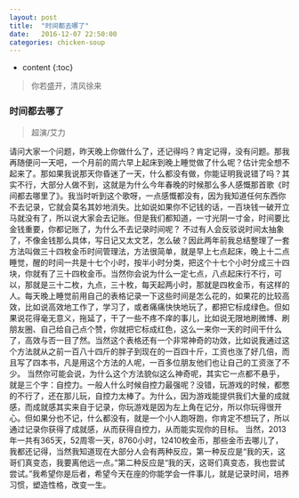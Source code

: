 ```yaml
---
layout: post
title:  "时间都去哪了"
date:   2016-12-07 22:50:00
categories: chicken-soup
---
```


* content
{:toc}

> 你若盛开，清风徐来

### 时间都去哪了
>超演/艾力

请问大家一个问题，昨天晚上你做什么了，还记得吗？肯定记得，没有问题。那我再随便问一天吧，一个月前的周六早上起床到晚上睡觉做了什么呢？估计完全想不起来了。那如果我说那天你昏迷了一天，什么都没有做，你能证明我说错了吗？其实不行，大部分人做不到，这就是为什么今年春晚的时候那么多人感慨那首歌《时间都去哪里了》。我当时听到这个歌呀，一点感慨都没有，因为我知道任何东西你不去记录，它就会莫名其妙地消失。比如说如果你不记钱的话，一百块钱一破开立马就没有了，所以说大家会去记账。但是我们都知道，一寸光阴一寸金，时间要比金钱重要，你都记账了，为什么不去记录时间呢？
不过有人会反驳说时间太抽象了，不像金钱那么具体，写日记又太文艺，怎么破？因此两年前我总结整理了一套方法叫做三十四枚金币时间管理法，方法很简单，就是早上七点起床，晚上十二点睡觉，醒的时间一共是十七个小时，按半小时分类，把这个十七个小时分成三十四块，你就有了三十四枚金币。当然你会说为什么一定七点，八点起床行不行，可以，那就是三十二枚，九点，三十枚，每天起两小时，那就是四枚金币，有这样的人。每天晚上睡觉前用自己的表格记录一下这些时间是怎么花的，如果花的比较高效，比如说高效地工作了，学习了，或者痛痛快快地玩了，都把它标成绿色。但如果说花得毫无意义，拖延了，干了一些不疼不痒的事儿，比如说无限地刷微博、刷朋友圈、自己给自己点个赞，你就把它标成红色，这么一来你一天的时间干什么了，高效与否一目了然。当然这个表格还有一个非常神奇的功效，比如说我通过这个方法就从之前一百八十四斤的胖子到现在的一百四十斤，工资也涨了好几倍，而且写了四本书，凡是用这个方法的人呢，一百多位朋友他们也让自己的工资涨了不少。
当然你可能会说，为什么这个方法貌似这么神奇呢，其实它一点都不悬乎，就是三个字：自控力。一般人什么时候自控力最强呢？没错，玩游戏的时候，都憋的不行了，还在那儿玩，自控力太棒了。为什么，因为游戏能提供我们大量的成就感，而成就感其实来自于记录，你玩游戏是因为左上角在记分，所以你玩得很开心。但如果分也不记，什么都没有，就是一个小人跑呀跑，你肯定不想玩了，所以通过记录你获得了成就感，从而获得自控力，从而能实现你的目标。
当然，2013年一共有365天，52周零一天，8760小时，12410枚金币，那些金币去哪儿了，我都还记得，当然我知道现在大部分人会有两种反应，第一种反应是“我的天，这哥们真变态，我要离他远一点。”第二种反应是“我的天，这哥们真变态，我也尝试尝试。”我希望你是后者，希望今天在座的你能学会一件事儿，就是记录时间，培养习惯，塑造性格，改变一生。
